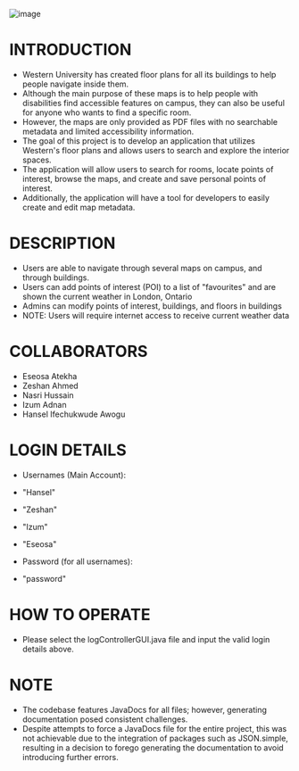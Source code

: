 ![image](https://github.com/eatekha/GeoGuide/assets/77559961/f7eb16df-cad0-4a6b-992c-f6ec432fc874)



# INTRODUCTION
- Western University has created floor plans for all its buildings to help people navigate inside them. 
- Although the main purpose of these maps is to help people with disabilities find accessible features on campus, they can also be useful for anyone who wants to find a specific room.
- However, the maps are only provided as PDF files with no searchable metadata and limited accessibility information.
- The goal of this project is to develop an application that utilizes Western's floor plans and allows users to search and explore the interior spaces. 
- The application will allow users to search for rooms, locate points of interest, browse the maps, and create and save personal points of interest. 
- Additionally, the application will have a tool for developers to easily create and edit map metadata.

# DESCRIPTION
- Users are able to navigate through several maps on campus, and through buildings.
- Users can add points of interest (POI) to a list of "favourites" and are shown the current weather in London, Ontario
- Admins can modify points of interest, buildings, and floors in buildings
- NOTE: Users will require internet access to receive current weather data

# COLLABORATORS
- Eseosa Atekha
- Zeshan Ahmed
- Nasri Hussain
- Izum Adnan
- Hansel Ifechukwude Awogu 

# LOGIN DETAILS
- Usernames (Main Account):
- "Hansel" 
- "Zeshan"
- "Izum"
- "Eseosa"

- Password (for all usernames):
- "password"

# HOW TO OPERATE
- Please select the logControllerGUI.java file and input the valid login details above.

# NOTE
- The codebase features JavaDocs for all files; however, generating documentation posed consistent challenges. 
- Despite attempts to force a JavaDocs file for the entire project, this was not achievable due to the integration of packages such as JSON.simple, resulting in a decision to forego generating the documentation to avoid introducing further errors.
